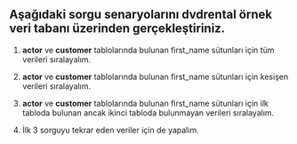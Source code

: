 ## Aşağıdaki sorgu senaryolarını **dvdrental** örnek veri tabanı üzerinden gerçekleştiriniz.

1. **actor** ve **customer** tablolarında bulunan first_name sütunları için tüm verileri sıralayalım.

2. **actor** ve **customer** tablolarında bulunan first_name sütunları için kesişen verileri sıralayalım.

3. **actor** ve **customer** tablolarında bulunan first_name sütunları için ilk tabloda bulunan ancak ikinci tabloda bulunmayan verileri sıralayalım.

4. İlk 3 sorguyu tekrar eden veriler için de yapalım.
